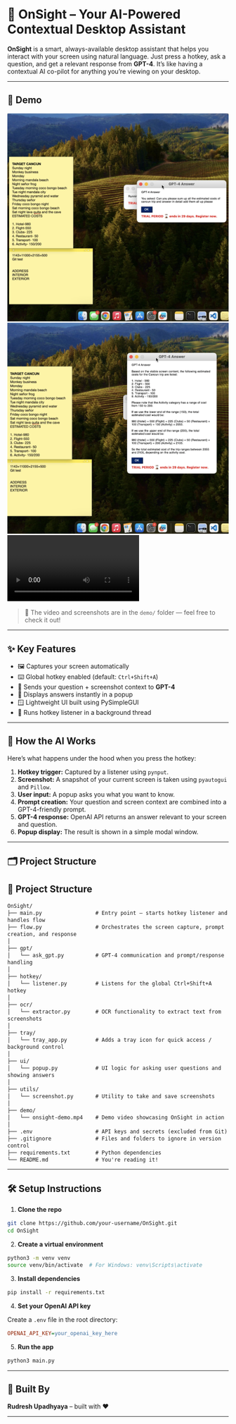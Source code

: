 # 🧠 OnSight – Your AI-Powered Contextual Desktop Assistant

**OnSight** is a smart, always-available desktop assistant that helps you interact with your screen using natural language. Just press a hotkey, ask a question, and get a relevant response from **GPT-4**. It’s like having a contextual AI co-pilot for anything you’re viewing on your desktop.

---

## 🎥 Demo

![OnSight Demo](demo/SS1.png)
![OnSight Demo](demo/SS2.png)
![OnSight Demo](demo/onsight-demo.mp4)


> 📁 The video and screenshots are in the `demo/` folder — feel free to check it out!

---

## ✨ Key Features

- 🖼️ Captures your screen automatically
- ⌨️ Global hotkey enabled (default: `Ctrl+Shift+A`)
- 🧠 Sends your question + screenshot context to **GPT-4**
- 💬 Displays answers instantly in a popup
- 🪟 Lightweight UI built using PySimpleGUI
- 🧵 Runs hotkey listener in a background thread

---

## 🧠 How the AI Works

Here’s what happens under the hood when you press the hotkey:

1. **Hotkey trigger:** Captured by a listener using `pynput`.
2. **Screenshot:** A snapshot of your current screen is taken using `pyautogui` and `Pillow`.
3. **User input:** A popup asks you what you want to know.
4. **Prompt creation:** Your question and screen context are combined into a GPT-4-friendly prompt.
5. **GPT-4 response:** OpenAI API returns an answer relevant to your screen and question.
6. **Popup display:** The result is shown in a simple modal window.

---

## 🗂️ Project Structure

## 📁 Project Structure

```
OnSight/
├── main.py                 # Entry point – starts hotkey listener and handles flow
├── flow.py                 # Orchestrates the screen capture, prompt creation, and response
│
├── gpt/
│   └── ask_gpt.py          # GPT-4 communication and prompt/response handling
│
├── hotkey/
│   └── listener.py         # Listens for the global Ctrl+Shift+A hotkey
│
├── ocr/
│   └── extractor.py        # OCR functionality to extract text from screenshots
│
├── tray/
│   └── tray_app.py         # Adds a tray icon for quick access / background control
│
├── ui/
│   └── popup.py            # UI logic for asking user questions and showing answers
│
├── utils/
│   └── screenshot.py       # Utility to take and save screenshots
│
├── demo/
│   └── onsight-demo.mp4    # Demo video showcasing OnSight in action
│
├── .env                    # API keys and secrets (excluded from Git)
├── .gitignore              # Files and folders to ignore in version control
├── requirements.txt        # Python dependencies
└── README.md               # You're reading it!
```

---

## 🛠️ Setup Instructions

1. **Clone the repo**
```bash
git clone https://github.com/your-username/OnSight.git
cd OnSight
```

2. **Create a virtual environment**
```bash
python3 -m venv venv
source venv/bin/activate  # For Windows: venv\Scripts\activate
```

3. **Install dependencies**
```bash
pip install -r requirements.txt
```

4. **Set your OpenAI API key**

Create a `.env` file in the root directory:
```ini
OPENAI_API_KEY=your_openai_key_here
```

5. **Run the app**
```bash
python3 main.py
```

---

## 🙌 Built By

**Rudresh Upadhyaya** – built with ❤️

---